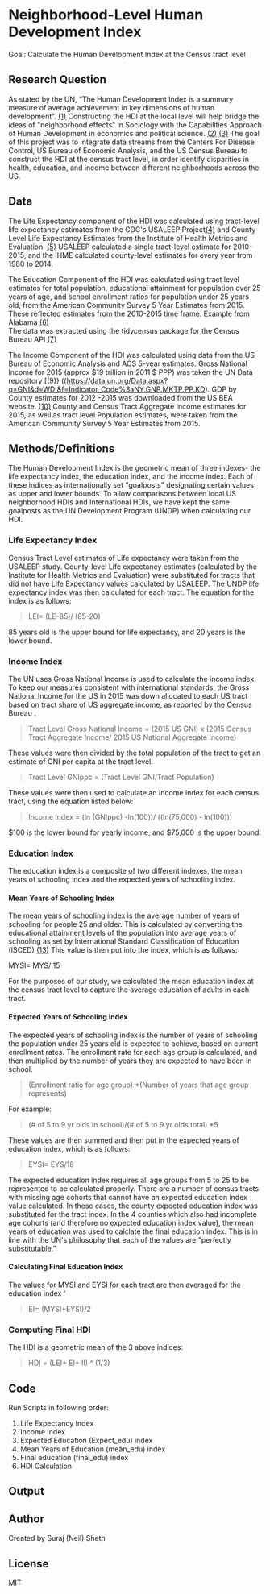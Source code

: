 
# Neighborhood-Level Human Development Index
Goal: Calculate the Human Development Index at the Census tract level

## Research Question 
As stated by the UN, “The Human Development Index is a summary measure of average achievement in key dimensions of human development”. 
[(1)](http://hdr.undp.org/en/content/human-development-index-hdi)
Constructing the HDI at the local level will help bridge the ideas of "neighborhood effects" in Sociology with the Capabilities Approach of Human Development in economics and political science. 
[(2)](https://scholar.harvard.edu/sampson/filter_by/neighborhood-effects) 
[(3)](https://www.iep.utm.edu/sen-cap/)
The goal of this project was to integrate data streams from the Centers For Disease Control, US Bureau of Economic Analysis, and the US Census Bureau to construct the HDI at the census tract level, in order identify disparities in health, education, and income between different neighborhoods across the US.


## Data 

The Life Expectancy component of the HDI was calculated using tract-level life expectancy estimates from the CDC's USALEEP Project[(4)](https://www.cdc.gov/nchs/nvss/usaleep/usaleep.html) 
and County-Level Life Expectancy Estimates from the Institute of Health Metrics and Evaluation. [(5)](http://ghdx.healthdata.org/record/ihme-data/united-states-life-expectancy-and-age-specific-mortality-risk-county-1980-2014)
USALEEP calculated a single tract-level estimate for 2010-2015, and the IHME calculated county-level estimates for every year from 1980 to 2014.

The Education Component of the HDI was calculated using tract level estimates for total population, educational attainment for population over 25 years of age, and school enrollment ratios for population under 25 years old,  from the American Community Survey 5 Year Estimates from 2015.
These reflected estimates from the 2010-2015 time frame. 
Example from Alabama [(6)](https://factfinder.census.gov/faces/tableservices/jsf/pages/productview.xhtml?pid=ACS_17_5YR_S1501&prodType=table)  
The data was extracted using the tidycensus package for the Census Bureau API [(7)](https://walkerke.github.io/tidycensus/articles/basic-usage.html)

The Income Component of the HDI was calculated using data from the US Bureau of Economic Analysis and ACS 5-year estimates. 
Gross National Income for 2015 (approx $19 trillion in 2011 $ PPP) was taken the UN Data repository [(9)} ((https://data.un.org/Data.aspx?q=GNI&d=WDI&f=Indicator_Code%3aNY.GNP.MKTP.PP.KD).
GDP by County estimates for 2012 -2015 was downloaded from the US BEA website. [(10)](https://www.bea.gov/data/gdp/gdp-county) 
County and Census Tract Aggregate Income estimates for 2015, as well as tract level Population estimates, were taken from the American Community Survey 5 Year Estimates from 2015.

## Methods/Definitions

The Human Development Index is the geometric mean of three indexes- the life expectancy index, the education index, and the income index. 
Each of these indices as internationally set "goalposts" designating certain values as upper and lower bounds. 
To allow comparisons between local US neighborhood HDIs and International HDIs, we have kept the same goalposts as the UN Development Program (UNDP) when calculating our HDI.

### Life Expectancy Index
Census Tract Level estimates of Life expectancy were taken from the USALEEP study.
County-level Life expectancy estimates (calculated by the Institute for Health Metrics and Evaluation) were substituted for tracts that did not have Life Expectancy values calculated by USALEEP. 
The UNDP life expectancy index was then calculated for each tract. 
The equation for the index is as follows: 

>LEI= (LE-85)/ (85-20) 

85 years old is the upper bound for life expectancy, and 20 years is the lower bound. 

### Income Index 

The UN uses Gross National Income is used to calculate the income index.
To keep our measures consistent with international standards, the Gross National Income for the US in 2015 was down allocated to each US tract based on tract share of US aggregate income, as reported by the Census Bureau . 


> Tract Level Gross National Income = (2015 US GNI) x  (2015 Census Tract Aggregate Income/ 2015 US National Aggregate Income)

These values were then divided by the total population of the tract to get an estimate of GNI per capita at the tract level. 

>Tract Level GNIppc = (Tract Level GNI/Tract Population)

These values were then used to calculate an Income Index for each census tract, using the equation listed below: 

>Income Index = (ln (GNIppc) -ln(100))/ ((ln(75,000) - ln(100)))

$100 is the lower bound for yearly income, and $75,000 is the upper bound.

### Education Index

The education index is a composite of two different indexes, the mean years of schooling index and the expected years of schooling index. 

#### Mean Years of Schooling Index

The mean years of schooling index is the average number of years of schooling for people 25 and older. 
This is calculated by converting the educational attainment levels of the population into average years of schooling as set by International Standard Classification of Education (ISCED) [(13)](http://uis.unesco.org/en/topic/international-standard-classification-education-isced)
This value is then put into the index, which is as follows: 

MYSI= MYS/ 15 

For the purposes of our study, we calculated the mean education index at the census tract level to capture the average education of adults in each tract.

#### Expected Years of Schooling Index

The expected years of schooling index is the number of years of schooling the population under 25 years old is expected to achieve, based on current enrollment rates. 
The enrollment rate for each age group is calculated, and then multiplied by the number of years they are expected to have been in school. 

> (Enrollment ratio for age group) *(Number of years that age group represents)

For example: 

> (# of 5 to 9 yr olds in school)/(# of 5 to 9 yr olds total) *5

These values are then summed and then put in the expected years of education index, which is as follows: 

> EYSI= EYS/18 

The expected education index requires all age groups from 5 to 25 to be represented to be calculated properly. There are a number of census tracts with missing age cohorts that cannot have an expected education index value calculated. In these cases, the county expected education index was substituted for the tract index. In the 4 counties which also had incomplete age cohorts (and therefore no expected education index value), the mean years of education was used to calclate the final education index. This is in line with the UN's philosophy that each of the values are "perfectly substitutable." 

#### Calculating Final Education Index

The values for MYSI and EYSI for each tract are then averaged for the education index '

>EI= (MYSI+EYSI)/2

### Computing Final HDI 

The HDI is a geometric mean of the 3 above indices: 

>HDI = (LEI+ EI+ II) ^ (1/3)


## Code 
Run Scripts in following order: 
1. Life Expectancy Index 
2. Income Index 
3. Expected Education (Expect_edu) index
4. Mean Years of Education (mean_edu) index 
5. Final education (final_edu) index 
6. HDI Calculation



## Output 

## Author 
Created by Suraj (Neil) Sheth

## License 
MIT

